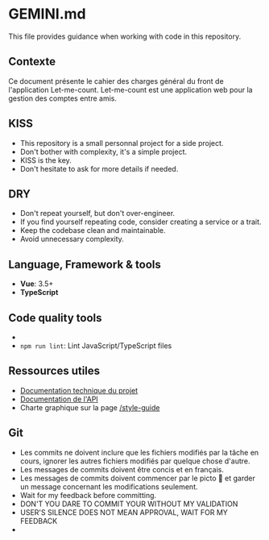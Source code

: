 # GEMINI.md

This file provides guidance when working with code in this repository.

## Contexte

Ce document présente le cahier des charges général du front de l'application Let-me-count.
Let-me-count est une application web pour la gestion des comptes entre amis.

## KISS

- This repository is a small personnal project for a side project.
- Don't bother with complexity, it's a simple project.
- KISS is the key.
- Don't hesitate to ask for more details if needed.

## DRY

- Don't repeat yourself, but don't over-engineer.
- If you find yourself repeating code, consider creating a service or a trait.
- Keep the codebase clean and maintainable.
- Avoid unnecessary complexity.

## Language, Framework & tools

- **Vue**: 3.5+
- **TypeScript**

## Code quality tools
- 
- `npm run lint`: Lint JavaScript/TypeScript files

## Ressources utiles

- [Documentation technique du projet](doc-technique.md)
- [Documentation de l'API](openapi.json)
- Charte graphique sur la page [/style-guide](src/views/StyleGuideView.vue)

## Git

- Les commits ne doivent inclure que les fichiers modifiés par la tâche en cours, ignorer les autres fichiers modifiés par quelque chose d'autre.
- Les messages de commits doivent être concis et en français.
- Les messages de commits doivent commencer par le picto 🤖 et garder un message concernant les modifications seulement.
- Wait for my feedback before committing.
- DON'T YOU DARE TO COMMIT YOUR WITHOUT MY VALIDATION
- USER'S SILENCE DOES NOT MEAN APPROVAL, WAIT FOR MY FEEDBACK
- 
